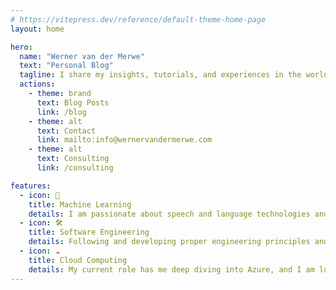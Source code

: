 ```yaml
---
# https://vitepress.dev/reference/default-theme-home-page
layout: home

hero:
  name: "Werner van der Merwe"
  text: "Personal Blog"
  tagline: I share my insights, tutorials, and experiences in the world of programming, machine learning and cloud computing.
  actions:
    - theme: brand
      text: Blog Posts
      link: /blog
    - theme: alt
      text: Contact
      link: mailto:info@wernervandermerwe.com
    - theme: alt
      text: Consulting
      link: /consulting

features:
  - icon: 🧠
    title: Machine Learning
    details: I am passionate about speech and language technologies and how it can shape the future of humanity.
  - icon: 🛠️
    title: Software Engineering
    details: Following and developing proper engineering principles and processes is core to everything I do. 
  - icon: ☁️
    title: Cloud Computing
    details: My current role has me deep diving into Azure, and I am loving it.
---
```


